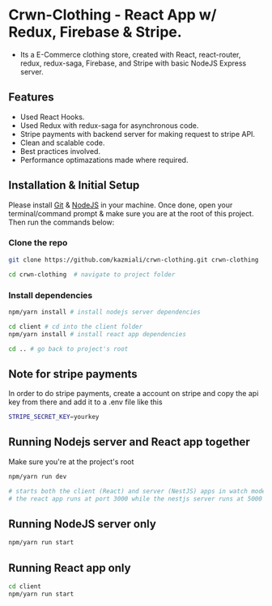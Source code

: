 # Crwn-Clothing - React App w/ Redux, Firebase & Stripe.

- Its a E-Commerce clothing store, created with React, react-router, redux, redux-saga, Firebase, and Stripe with basic NodeJS Express server.

## Features

- Used React Hooks.
- Used Redux with redux-saga for asynchronous code.
- Stripe payments with backend server for making request to stripe API.
- Clean and scalable code.
- Best practices involved.
- Performance optimazations made where required.

## Installation & Initial Setup

Please install [Git](https://git-scm.com/downloads) & [NodeJS](https://nodejs.org/en/download/) in your machine. Once done, open your terminal/command prompt & make sure you are at the root of this project. Then run the commands below:

### Clone the repo

```bash
git clone https://github.com/kazmiali/crwn-clothing.git crwn-clothing  # clone the repository

cd crwn-clothing  # navigate to project folder
```

### Install dependencies

```bash
npm/yarn install # install nodejs server dependencies

cd client # cd into the client folder
npm/yarn install # install react app dependencies

cd .. # go back to project's root
```

## Note for stripe payments

In order to do stripe payments, create a account on stripe and copy the api key from there and add it to a .env file like this

```bash
STRIPE_SECRET_KEY=yourkey
```

## Running Nodejs server and React app together

Make sure you're at the project's root

```bash
npm/yarn run dev

# starts both the client (React) and server (NestJS) apps in watch mode
# the react app runs at port 3000 while the nestjs server runs at 5000
```

## Running NodeJS server only

```bash
npm/yarn run start
```

## Running React app only

```bash
cd client
npm/yarn run start
```
